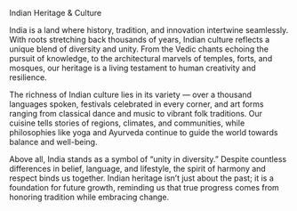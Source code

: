 Indian Heritage & Culture

India is a land where history, tradition, and innovation intertwine seamlessly. With roots stretching back thousands of years, Indian culture reflects a unique blend of diversity and unity. From the Vedic chants echoing the pursuit of knowledge, to the architectural marvels of temples, forts, and mosques, our heritage is a living testament to human creativity and resilience.

The richness of Indian culture lies in its variety — over a thousand languages spoken, festivals celebrated in every corner, and art forms ranging from classical dance and music to vibrant folk traditions. Our cuisine tells stories of regions, climates, and communities, while philosophies like yoga and Ayurveda continue to guide the world towards balance and well-being.

Above all, India stands as a symbol of “unity in diversity.” Despite countless differences in belief, language, and lifestyle, the spirit of harmony and respect binds us together. Indian heritage isn’t just about the past; it is a foundation for future growth, reminding us that true progress comes from honoring tradition while embracing change.

